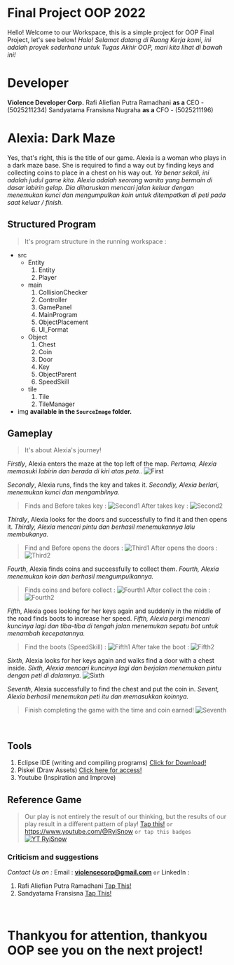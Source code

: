 # Final Project OOP 2022 

Hello! Welcome to our Workspace, this is a simple project for OOP Final Project, let's see below!
_Halo! Selamat datang di Ruang Kerja kami, ini adalah proyek sederhana untuk Tugas Akhir OOP, mari kita lihat di bawah ini!_  

# Developer
 **Violence Developer Corp.**
Rafi Aliefian Putra Ramadhani **as a** CEO - (5025211234)
Sandyatama Fransisna Nugraha **as a** CFO - (5025211196) 
</br>

# Alexia: Dark Maze
Yes, that's right, this is the title of our game. Alexia is a woman who plays in a dark maze base. She is required to find a way out by finding keys and collecting coins to place in a chest on his way out.
_Ya benar sekali, ini adalah judul game kita. Alexia adalah seorang wanita yang bermain di dasar labirin gelap. Dia diharuskan mencari jalan keluar dengan menemukan kunci dan mengumpulkan koin untuk ditempatkan di peti pada saat keluar / finish._

## Structured Program
> It's program structure in the running workspace :
* src
    + Entity
        1. Entity
        2. Player
    + main
        1. CollisionChecker
        2. Controller
        3. GamePanel
        4. MainProgram
        5. ObjectPlacement
        6. UI_Format
     + Object
        1. Chest
        2. Coin
        3. Door
        4. Key
        5. ObjectParent
        6. SpeedSkill
     + tile
        1. Tile
        2. TileManager
* img 
**available in the `SourceImage` folder.**        

## Gameplay
> It's about Alexia's journey!

*Firstly*, Alexia enters the maze at the top left of the map.
_*Pertama*, Alexia memasuki labirin dan berada di kiri atas peta.._
![First](https://user-images.githubusercontent.com/91828276/208488611-a16dc655-a27e-41be-9f36-3f67b1502b0f.png)

*Secondly*, Alexia runs, finds the key and takes it.
_*Secondly*, Alexia berlari, menemukan kunci dan mengambilnya._
> Finds and Before takes key :
![Second1](https://user-images.githubusercontent.com/91828276/208493694-be9c88af-256a-4d31-b3e5-aa6cdbb69911.png)
> After takes key :
![Second2](https://user-images.githubusercontent.com/91828276/208491286-774e077b-4dd6-4374-8fc2-9f3937788e1e.png)

*Thirdly*, Alexia looks for the doors and successfully to find it and then opens it.
_*Thirdly*, Alexia mencari pintu dan berhasil menemukannya lalu membukanya._
> Find and Before opens the doors :
![Third1](https://user-images.githubusercontent.com/91828276/208494281-b5c1ba01-da40-4d4a-ad8f-a07baaf7d866.png)
> After opens the doors :
![Third2](https://user-images.githubusercontent.com/91828276/208491288-19fd930c-edb2-41e4-ab14-8b83e88089c6.png)

*Fourth*, Alexia finds coins and successfully to collect them. 
_*Fourth*, Alexia menemukan koin dan berhasil mengumpulkannya._
> Finds coins and before collect :
![Fourth1](https://user-images.githubusercontent.com/91828276/208494993-d01232be-51da-4dda-b398-b227e7b8dbd4.png)
> After collect the coin :
![Fourth2](https://user-images.githubusercontent.com/91828276/208491301-939967f5-59b1-4786-b423-5fb1f009df70.png)

*Fifth*, Alexia goes looking for her keys again and suddenly in the middle of the road finds boots to increase her speed.
_*Fifth*, Alexia pergi mencari kuncinya lagi dan tiba-tiba di tengah jalan menemukan sepatu bot untuk menambah kecepatannya._
> Find the boots (SpeedSkill) :
![Fifth1](https://user-images.githubusercontent.com/91828276/208495472-7e597248-c872-483f-9b96-63548f475486.png)
> After take the boot :
![Fifth2](https://user-images.githubusercontent.com/91828276/208495481-8c91d516-5820-467b-a0fb-c523efcc5f42.png)

*Sixth*, Alexia looks for her keys again and walks find a door with a chest inside.
_*Sixth*, Alexia mencari kuncinya lagi dan berjalan menemukan pintu dengan peti di dalamnya._
![Sixth](https://user-images.githubusercontent.com/91828276/208496320-cc243a23-0630-420e-961b-4a77181828d3.png)

*Seventh*, Alexia successfully to find the chest and put the coin in.
_*Sevent*, Alexia berhasil menemukan peti itu dan memasukkan koinnya._
> Finish completing the game with the time and coin earned! 
![Seventh](https://user-images.githubusercontent.com/91828276/208496472-89481d24-a0e3-4fb8-b94d-ae2a1efb027e.png)
</br>

## Tools 

1. Eclipse IDE (writing and compiling programs) [Click for Download!](https://www.eclipse.org/downloads/)
2. Piskel (Draw Assets) [Click here for access!](https://www.piskelapp.com/p/create/sprite) 
3. Youtube (Inspiration and Improve)

## Reference Game 
> Our play is not entirely the result of our thinking, but the results of our play result in a different pattern of play!
[Tap this!](https://www.youtube.com/@RyiSnow)
`or`
https://www.youtube.com/@RyiSnow 
`or tap this badges`
[![YT RyiSnow](https://img.shields.io/badge/YouTube-FF0000?style=for-the-badge&logo=youtube&logoColor=white)](https://www.youtube.com/@RyiSnow)

### Criticism and suggestions 
 _*Contact Us on :*_
Email : 
**violencecorp@gmail.com**
`or`
LinkedIn : 
1. Rafi Aliefian Putra Ramadhani [Tap This!](https://www.linkedin.com/in/rafifiaanpr/)
2. Sandyatama Fransisna [Tap This!](https://www.linkedin.com/in/sandyatama-fransisna-74445a21a/)
</br>

# Thankyou for attention, thankyou OOP see you on the next project!
